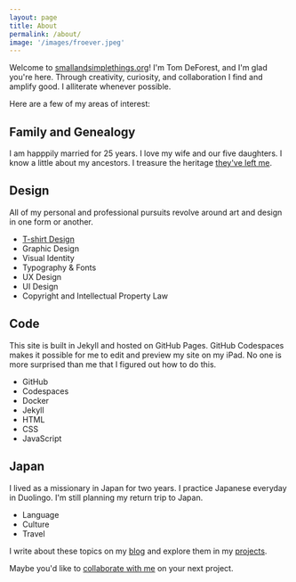 ```yaml
---
layout: page
title: About
permalink: /about/
image: '/images/froever.jpeg'
---
```


Welcome to [smallandsimplethings.org](https://www.smallandsimplethings.org)! I'm Tom DeForest, and I'm glad you're here. Through creativity, curiosity, and collaboration I find and amplify good. I alliterate whenever possible.

Here are a few of my areas of interest:

## Family and Genealogy

I am happpily married for 25 years. I love my wife and our five daughters. I know a little about my ancestors. I treasure the heritage [they've left me](/project/a-walloon-family-in-america).

## Design

All of my personal and professional pursuits revolve around art and design in one form or another.

- [T-shirt Design]({{site.baseurl}}/project/t-shirt-design)
- Graphic Design
- Visual Identity
- Typography & Fonts
- UX Design
- UI Design
- Copyright and Intellectual Property Law

## Code

This site is built in Jekyll and hosted on GitHub Pages. GitHub Codespaces makes it possible for me to edit and preview my site on my iPad. No one is more surprised than me that I figured out how to do this.

- GitHub
- Codespaces
- Docker
- Jekyll
- HTML
- CSS
- JavaScript

## Japan

I lived as a missionary in Japan for two years. I practice Japanese everyday in Duolingo. I'm still planning my return trip to Japan.

- Language
- Culture
- Travel

I write about these topics on my [blog]({{site.baseurl}}/blog/) and explore them in my [projects]({{site.baseurl}}/projects/).

Maybe you'd like to [collaborate with me](mailto:smallandsimplethings@proton.me) on your next project.